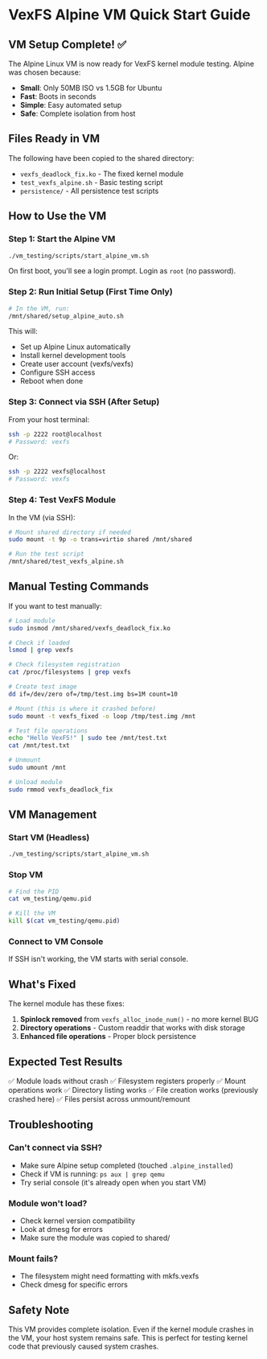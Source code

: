 # VexFS Alpine VM Quick Start Guide

## VM Setup Complete! ✅

The Alpine Linux VM is now ready for VexFS kernel module testing. Alpine was chosen because:
- **Small**: Only 50MB ISO vs 1.5GB for Ubuntu
- **Fast**: Boots in seconds
- **Simple**: Easy automated setup
- **Safe**: Complete isolation from host

## Files Ready in VM

The following have been copied to the shared directory:
- `vexfs_deadlock_fix.ko` - The fixed kernel module
- `test_vexfs_alpine.sh` - Basic testing script
- `persistence/` - All persistence test scripts

## How to Use the VM

### Step 1: Start the Alpine VM

```bash
./vm_testing/scripts/start_alpine_vm.sh
```

On first boot, you'll see a login prompt. Login as `root` (no password).

### Step 2: Run Initial Setup (First Time Only)

```sh
# In the VM, run:
/mnt/shared/setup_alpine_auto.sh
```

This will:
- Set up Alpine Linux automatically
- Install kernel development tools
- Create user account (vexfs/vexfs)
- Configure SSH access
- Reboot when done

### Step 3: Connect via SSH (After Setup)

From your host terminal:
```bash
ssh -p 2222 root@localhost
# Password: vexfs
```

Or:
```bash
ssh -p 2222 vexfs@localhost
# Password: vexfs
```

### Step 4: Test VexFS Module

In the VM (via SSH):
```bash
# Mount shared directory if needed
sudo mount -t 9p -o trans=virtio shared /mnt/shared

# Run the test script
/mnt/shared/test_vexfs_alpine.sh
```

## Manual Testing Commands

If you want to test manually:

```bash
# Load module
sudo insmod /mnt/shared/vexfs_deadlock_fix.ko

# Check if loaded
lsmod | grep vexfs

# Check filesystem registration
cat /proc/filesystems | grep vexfs

# Create test image
dd if=/dev/zero of=/tmp/test.img bs=1M count=10

# Mount (this is where it crashed before)
sudo mount -t vexfs_fixed -o loop /tmp/test.img /mnt

# Test file operations
echo "Hello VexFS!" | sudo tee /mnt/test.txt
cat /mnt/test.txt

# Unmount
sudo umount /mnt

# Unload module
sudo rmmod vexfs_deadlock_fix
```

## VM Management

### Start VM (Headless)
```bash
./vm_testing/scripts/start_alpine_vm.sh
```

### Stop VM
```bash
# Find the PID
cat vm_testing/qemu.pid

# Kill the VM
kill $(cat vm_testing/qemu.pid)
```

### Connect to VM Console
If SSH isn't working, the VM starts with serial console.

## What's Fixed

The kernel module has these fixes:
1. **Spinlock removed** from `vexfs_alloc_inode_num()` - no more kernel BUG
2. **Directory operations** - Custom readdir that works with disk storage
3. **Enhanced file operations** - Proper block persistence

## Expected Test Results

✅ Module loads without crash
✅ Filesystem registers properly
✅ Mount operations work
✅ Directory listing works
✅ File creation works (previously crashed here)
✅ Files persist across unmount/remount

## Troubleshooting

### Can't connect via SSH?
- Make sure Alpine setup completed (touched `.alpine_installed`)
- Check if VM is running: `ps aux | grep qemu`
- Try serial console (it's already open when you start VM)

### Module won't load?
- Check kernel version compatibility
- Look at dmesg for errors
- Make sure the module was copied to shared/

### Mount fails?
- The filesystem might need formatting with mkfs.vexfs
- Check dmesg for specific errors

## Safety Note

This VM provides complete isolation. Even if the kernel module crashes in the VM, your host system remains safe. This is perfect for testing kernel code that previously caused system crashes.